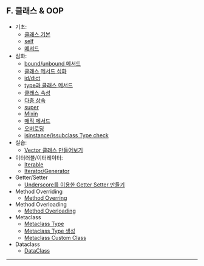 ## F. 클래스 & OOP

- 기초:
  - [클래스 기본](./01-class_basic.md)
  - [self](./02-class_self.md)
  - [메서드](./03-class_method.md)
- 심화:
  - [bound/unbound 메서드](./04-class_method_bound_method.md)
  - [클래스 메서드 심화](./05-class_method_심화1md.md)
  - [id/dict](./06-class_id_dict_.md)
  - [type과 클래스 메서드](./07-class_method_type.md)
  - [클래스 속성](./08-class_attr.md)
  - [다중 상속](./09-다중_상속.md)
  - [super](./10-super_class.md)
  - [Mixin](./11-Mixin.md)
  - [매직 메서드](./12-MagicMethod.md)
  - [오버로딩](./13-MagicMethodOverloading.md)
  - [isinstance/issubclass Type check](./17-type_types_isinstance_issubclass.md)
- 실습:
  - [Vector 클래스 만들어보기](./14-Vector클래스_만들어보기.md)
- 이터러블/이터레이터:
  - [Iterable](./15-Iterable.md)
  - [Iterator/Generator](./16-Iterator_Generator.md)
- Getter/Setter
  - [Underscore를 이용한 Getter Setter 만들기](./18-Underscore를%20이용한%20Getter%20Setter.md)
- Method Overriding
  - [Method Overring](./19-Method_Overriding.md)
- Method Overloading
  - [Method Overloading](./20-Method_Overloading.md)
- Metaclass
  - [Metaclass Type](./21-Metaclass_type.md) 
  - [Metaclass Type 생성](./22-Metaclass_type_생성.md)
  - [Metaclass Custom Class](./23-Metaclass_CustomClass.md)
- Dataclass
  - [DataClass](./24-dataclass.md)
---
